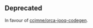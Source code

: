 ## Deprecated

In favour of [ccjmne/orca-jooq-codegen](https://github.com/ccjmne/orca-jooq-codegen).
